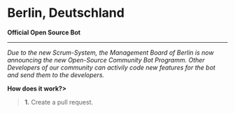 # Berlin, Deutschland

**Official Open Source Bot**

---

*Due to the new Scrum-System, the Management Board of Berlin is now announcing the new Open-Source Community Bot Programm. Other Developers of our community can activily code new features for the bot and send them to the developers.*

**How does it work?>**
> **1.** Create a pull request.
